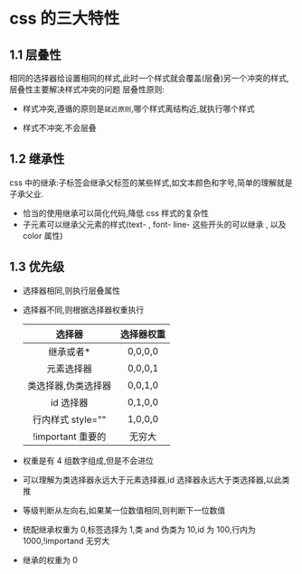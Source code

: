 # css 的三大特性

## 1.1 层叠性

相同的选择器给设置相同的样式,此时一个样式就会覆盖(层叠)另一个冲突的样式,层叠性主要解决样式冲突的问题
层叠性原则:

- 样式冲突,遵循的原则是`就近原则`,哪个样式离结构近,就执行哪个样式

- 样式不冲突,不会层叠

## 1.2 继承性

css 中的继承:子标签会继承父标签的某些样式,如文本颜色和字号,简单的理解就是子承父业.

- 恰当的使用继承可以简化代码,降低 css 样式的复杂性
- 子元素可以继承父元素的样式(text- , font- line- 这些开头的可以继承 , 以及 color 属性)

## 1.3 优先级

- 选择器相同,则执行层叠属性
- 选择器不同,则根据选择器权重执行

  |       选择器        | 选择器权重 |
  | :-----------------: | :--------: |
  |     继承或者\*      |  0,0,0,0   |
  |     元素选择器      |  0,0,0,1   |
  | 类选择器,伪类选择器 |  0,0,1,0   |
  |      id 选择器      |  0,1,0,0   |
  |  行内样式 style=""  |  1,0,0,0   |
  |  !important 重要的  |   无穷大   |

- 权重是有 4 组数字组成,但是不会进位
- 可以理解为类选择器永远大于元素选择器,id 选择器永远大于类选择器,以此类推
- 等级判断从左向右,如果某一位数值相同,则判断下一位数值
- 统配继承权重为 0,标签选择为 1,类 and 伪类为 10,id 为 100,行内为 1000,!importand 无穷大
- 继承的权重为 0

